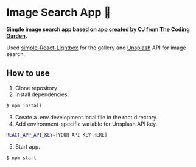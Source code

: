 # Image Search App 🦕
**Simple image search app based on [app created by CJ from The Coding Garden](https://www.youtube.com/watch?v=qQGPpUmDSPI).**

Used [simple-React-Lightbox](https://github.com/michelecocuccio/simple-react-lightbox) for the gallery and [Unsplash](www.unsplash.com) API for image search.
<br/>
## How to use
1. Clone repository
2. Install dependencies.

```sh
$ npm install
```

3. Create a .env.development.local file in the root directory. 
4. Add environment-specific variable for Unsplash API key.

```sh
REACT_APP_API_KEY=[YOUR API KEY HERE]
```
5. Start app.

```sh
$ npm start
```